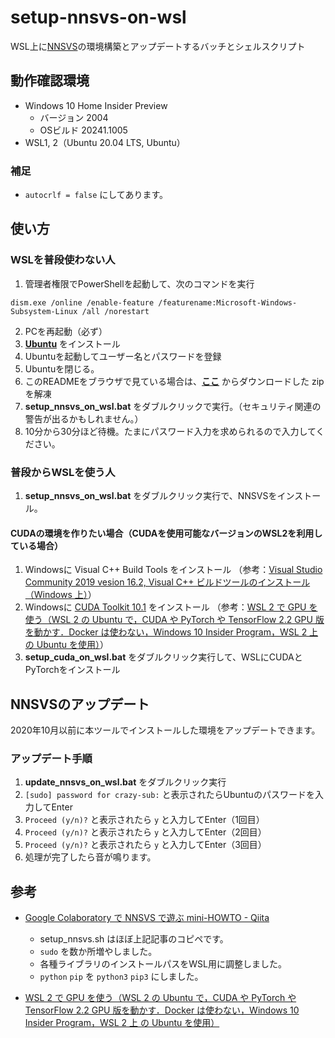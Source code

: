 # setup-nnsvs-on-wsl

WSL上に[NNSVS](https://github.com/r9y9/nnsvs)の環境構築とアップデートするバッチとシェルスクリプト

## 動作確認環境

-   Windows 10 Home Insider Preview
    -   バージョン 2004
    -   OSビルド 20241.1005
-   WSL1, 2（Ubuntu 20.04 LTS, Ubuntu）

### 補足

- `autocrlf = false` にしてあります。

## 使い方

### WSLを普段使わない人

1.  管理者権限でPowerShellを起動して、次のコマンドを実行
```shell
dism.exe /online /enable-feature /featurename:Microsoft-Windows-Subsystem-Linux /all /norestart
```
2. PCを再起動（必ず）
3. **[Ubuntu](https://www.microsoft.com/ja-jp/p/ubuntu/9nblggh4msv6)** をインストール
4. Ubuntuを起動してユーザー名とパスワードを登録
5. Ubuntuを閉じる。
6.  このREADMEをブラウザで見ている場合は、**[ここ](https://github.com/oatsu-gh/setup-nnsvs-ubuntu-wsl/archive/master.zip)** からダウンロードした zip を解凍
8.  **setup_nnsvs_on_wsl.bat** をダブルクリックで実行。（セキュリティ関連の警告が出るかもしれません。）
9.  10分から30分ほど待機。たまにパスワード入力を求められるので入力してください。

### 普段からWSLを使う人

1. **setup_nnsvs_on_wsl.bat** をダブルクリック実行で、NNSVSをインストール。

#### CUDAの環境を作りたい場合（CUDAを使用可能なバージョンのWSL2を利用している場合）

1. Windowsに Visual C++ Build Tools をインストール
   （参考：[Visual Studio Community 2019 vesion 16.2, Visual C++ ビルドツールのインストール（Windows 上）](https://www.kkaneko.jp/tools/win/vs2019.html#S1)）
2. Windowsに [CUDA Toolkit 10.1](https://developer.nvidia.com/cuda-10.1-download-archive-update2?target_os=Windows&target_arch=x86_64&target_version=10&target_type=exenetwork) をインストール
   （参考：[WSL 2 で GPU を使う（WSL 2 の Ubuntu で，CUDA や PyTorch や TensorFlow 2.2 GPU 版を動かす．Docker は使わない，Windows 10 Insider Program，WSL 2 上 の Ubuntu を使用）](https://www.kkaneko.jp/tools/wsl/wsl_tensorflow2.html)）
3. **setup_cuda_on_wsl.bat** をダブルクリック実行して、WSLにCUDAとPyTorchをインストール

## NNSVSのアップデート
2020年10月以前に本ツールでインストールした環境をアップデートできます。

### アップデート手順

1. **update_nnsvs_on_wsl.bat** をダブルクリック実行
2. `[sudo] password for crazy-sub:` と表示されたらUbuntuのパスワードを入力してEnter
3. `Proceed (y/n)?` と表示されたら `y` と入力してEnter（1回目）
4. `Proceed (y/n)?` と表示されたら `y` と入力してEnter（2回目）
5. `Proceed (y/n)?` と表示されたら `y` と入力してEnter（3回目）
6. 処理が完了したら音が鳴ります。

## 参考

-   [Google Colaboratory で NNSVS で遊ぶ mini-HOWTO - Qiita](https://qiita.com/taroushirani/items/ec16cb9a6b3b691f5e74)
    -   setup_nnsvs.sh はほぼ上記記事のコピペです。
    -   `sudo` を数か所増やしました。
    -   各種ライブラリのインストールパスをWSL用に調整しました。
    -   `python` `pip` を `python3` `pip3` にしました。

- [WSL 2 で GPU を使う（WSL 2 の Ubuntu で，CUDA や PyTorch や TensorFlow 2.2 GPU 版を動かす．Docker は使わない，Windows 10 Insider Program，WSL 2 上 の Ubuntu を使用）](https://www.kkaneko.jp/tools/wsl/wsl_tensorflow2.html)
